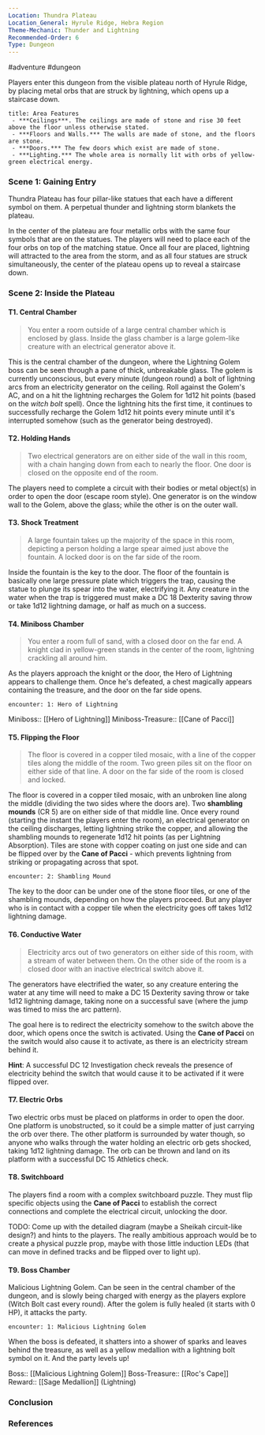 ```yaml
---
Location: Thundra Plateau
Location_General: Hyrule Ridge, Hebra Region
Theme-Mechanic: Thunder and Lightning
Recommended-Order: 6
Type: Dungeon
---
```


#adventure #dungeon 

Players enter this dungeon from the visible plateau north of Hyrule Ridge, by placing metal orbs that are struck by lightning, which opens up a staircase down.

```ad-info
title: Area Features
 - ***Ceilings***. The ceilings are made of stone and rise 30 feet above the floor unless otherwise stated.
 - ***Floors and Walls.*** The walls are made of stone, and the floors are stone.
 - ***Doors.*** The few doors which exist are made of stone.
 - ***Lighting.*** The whole area is normally lit with orbs of yellow-green electrical energy.
```

### Scene 1: Gaining Entry

Thundra Plateau has four pillar-like statues that each have a different symbol on them. A perpetual thunder and lightning storm blankets the plateau.

In the center of the plateau are four metallic orbs with the same four symbols that are on the statues. The players will need to place each of the four orbs on top of the matching statue. Once all four are placed, lightning will attracted to the area from the storm, and as all four statues are struck simultaneously, the center of the plateau opens up to reveal a staircase down.

### Scene 2: Inside the Plateau

#### T1. Central Chamber

>You enter a room outside of a large central chamber which is enclosed by glass. Inside the glass chamber is a large golem-like creature with an electrical generator above it.

This is the central chamber of the dungeon, where the Lightning Golem boss can be seen through a pane of thick, unbreakable glass. The golem is currently unconscious, but every minute (dungeon round) a bolt of lightning arcs from an electricity generator on the ceiling. Roll against the Golem's AC, and on a hit the lightning recharges the Golem for 1d12 hit points (based on the *witch bolt* spell). Once the lightning hits the first time, it continues to successfully recharge the Golem 1d12 hit points every minute until it's interrupted somehow (such as the generator being destroyed).

#### T2. Holding Hands

>Two electrical generators are on either side of the wall in this room, with a chain hanging down from each to nearly the floor. One door is closed on the opposite end of the room.

The players need to complete a circuit with their bodies or metal object(s) in order to open the door (escape room style). One generator is on the window wall to the Golem, above the glass; while the other is on the outer wall.

#### T3. Shock Treatment

>A large fountain takes up the majority of the space in this room, depicting a person holding a large spear aimed just above the fountain. A locked door is on the far side of the room.

Inside the fountain is the key to the door. The floor of the fountain is basically one large pressure plate which triggers the trap, causing the statue to plunge its spear into the water, electrifying it. Any creature in the water when the trap is triggered must make a DC 18 Dexterity saving throw or take 1d12 lightning damage, or half as much on a success.

#### T4. Miniboss Chamber

>You enter a room full of sand, with a closed door on the far end. A knight clad in yellow-green stands in the center of the room, lightning crackling all around him.

As the players approach the knight or the door, the Hero of Lightning appears to challenge them. Once he's defeated, a chest magically appears containing the treasure, and the door on the far side opens.

`encounter: 1: Hero of Lightning`

Miniboss:: [[Hero of Lightning]]
Miniboss-Treasure:: [[Cane of Pacci]]

#### T5. Flipping the Floor

>The floor is covered in a copper tiled mosaic, with a line of the copper tiles along the middle of the room. Two green piles sit on the floor on either side of that line. A door on the far side of the room is closed and locked.

The floor is covered in a copper tiled mosaic, with an unbroken line along the middle (dividing the two sides where the doors are). Two **shambling mounds** (CR 5) are on either side of that middle line. Once every round (starting the instant the players enter the room), an electrical generator on the ceiling discharges, letting lightning strike the copper, and allowing the shambling mounds to regenerate 1d12 hit points (as per Lightning Absorption). Tiles are stone with copper coating on just one side and can be flipped over by the **Cane of Pacci** - which prevents lightning from striking or propagating across that spot.

`encounter: 2: Shambling Mound`

The key to the door can be under one of the stone floor tiles, or one of the shambling mounds, depending on how the players proceed. But any player who is in contact with a copper tile when the electricity goes off takes 1d12 lightning damage.

#### T6. Conductive Water

>Electricity arcs out of two generators on either side of this room, with a stream of water between them. On the other side of the room is a closed door with an inactive electrical switch above it.

The generators have electrified the water, so any creature entering the water at any time will need to make a DC 15 Dexterity saving throw or take 1d12 lightning damage, taking none on a successful save (where the jump was timed to miss the arc pattern).

The goal here is to redirect the electricity somehow to the switch above the door, which opens once the switch is activated. Using the **Cane of Pacci** on the switch would also cause it to activate, as there is an electricity stream behind it.

**Hint**: A successful DC 12 Investigation check reveals the presence of electricity behind the switch that would cause it to be activated if it were flipped over.

#### T7. Electric Orbs

Two electric orbs must be placed on platforms in order to open the door. One platform is unobstructed, so it could be a simple matter of just carrying the orb over there. The other platform is surrounded by water though, so anyone who walks through the water holding an electric orb gets shocked, taking 1d12 lightning damage. The orb can be thrown and land on its platform with a successful DC 15 Athletics check.

#### T8. Switchboard

The players find a room with a complex switchboard puzzle. They must flip specific objects using the **Cane of Pacci** to establish the correct connections and complete the electrical circuit, unlocking the door.

TODO: Come up with the detailed diagram (maybe a Sheikah circuit-like design?) and hints to the players. The really ambitious approach would be to create a physical puzzle prop, maybe with those little induction LEDs (that can move in defined tracks and be flipped over to light up).

#### T9. Boss Chamber

Malicious Lightning Golem. Can be seen in the central chamber of the dungeon, and is slowly being charged with energy as the players explore (Witch Bolt cast every round). After the golem is fully healed (it starts with 0 HP), it attacks the party.

`encounter: 1: Malicious Lightning Golem`

When the boss is defeated, it shatters into a shower of sparks and leaves behind the treasure, as well as a yellow medallion with a lightning bolt symbol on it. And the party levels up!

Boss:: [[Malicious Lightning Golem]]
Boss-Treasure:: [[Roc's Cape]]
Reward:: [[Sage Medallion]] (Lightning)

### Conclusion


### References
